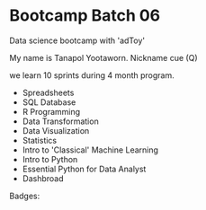 # Bootcamp Batch 06
Data science bootcamp with 'adToy' 

My name is Tanapol Yootaworn.
Nickname cue (Q)

we learn 10 sprints during 4 month program.

- Spreadsheets 
- SQL Database
- R Programming
- Data Transformation
- Data Visualization
- Statistics
- Intro to 'Classical' Machine Learning
- Intro to Python
- Essential Python for Data Analyst
- Dashbroad

Badges:

